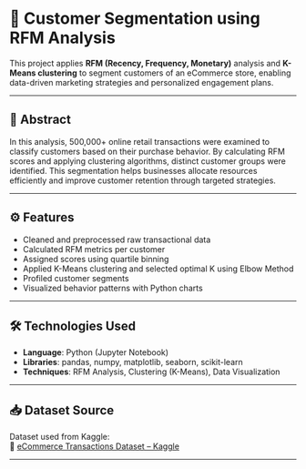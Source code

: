 # 🧠 Customer Segmentation using RFM Analysis

This project applies **RFM (Recency, Frequency, Monetary)** analysis and **K-Means clustering** to segment customers of an eCommerce store, enabling data-driven marketing strategies and personalized engagement plans.

---

## 📌 Abstract

In this analysis, 500,000+ online retail transactions were examined to classify customers based on their purchase behavior. By calculating RFM scores and applying clustering algorithms, distinct customer groups were identified. This segmentation helps businesses allocate resources efficiently and improve customer retention through targeted strategies.

---

## ⚙️ Features

- Cleaned and preprocessed raw transactional data
- Calculated RFM metrics per customer
- Assigned scores using quartile binning
- Applied K-Means clustering and selected optimal K using Elbow Method
- Profiled customer segments
- Visualized behavior patterns with Python charts

---

## 🛠️ Technologies Used

- **Language**: Python (Jupyter Notebook)
- **Libraries**: pandas, numpy, matplotlib, seaborn, scikit-learn
- **Techniques**: RFM Analysis, Clustering (K-Means), Data Visualization

---

## 📥 Dataset Source

Dataset used from Kaggle:  
🔗 [eCommerce Transactions Dataset – Kaggle]([https://www.kaggle.com/datasets/carrie1/ecommerce-data](https://www.kaggle.com/datasets/carrie1/ecommerce-data))


---


